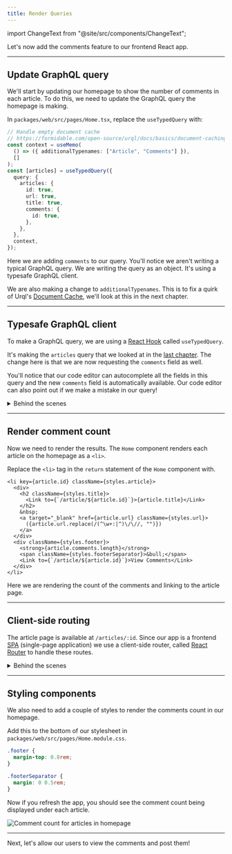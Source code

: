 ```yaml
---
title: Render Queries
---
```


import ChangeText from "@site/src/components/ChangeText";

Let's now add the comments feature to our frontend React app.

---

## Update GraphQL query

We'll start by updating our homepage to show the number of comments in each article. To do this, we need to update the GraphQL query the homepage is making.

<ChangeText>

In `packages/web/src/pages/Home.tsx`, replace the `useTypedQuery` with:

</ChangeText>

```ts {4,13-15} title="packages/web/src/pages/Home.tsx"
// Handle empty document cache
// https://formidable.com/open-source/urql/docs/basics/document-caching/#adding-typenames
const context = useMemo(
  () => ({ additionalTypenames: ["Article", "Comments"] }),
  []
);
const [articles] = useTypedQuery({
  query: {
    articles: {
      id: true,
      url: true,
      title: true,
      comments: {
        id: true,
      },
    },
  },
  context,
});
```

Here we are adding `comments` to our query. You'll notice we aren't writing a typical GraphQL query. We are writing the query as an object. It's using a typesafe GraphQL client.

We are also making a change to `additionalTypenames`. This is to fix a quirk of Urql's [Document Cache](https://formidable.com/open-source/urql/docs/basics/document-caching/#document-cache-gotchas), we'll look at this in the next chapter.

---

## Typesafe GraphQL client

To make a GraphQL query, we are using a [React Hook](https://reactjs.org/docs/hooks-overview.html) called `useTypedQuery`.

It's making the `articles` query that we looked at in the [last chapter](queries-and-mutations.md). The change here is that we are now requesting the `comments` field as well.

You'll notice that our code editor can autocomplete all the fields in this query and the new `comments` field is automatically available. Our code editor can also point out if we make a mistake in our query!

<details>
<summary>Behind the scenes</summary>

Let's look at how our typesafe frontend GraphQL client works behind the scenes.

SST uses [Urql](https://formidable.com/open-source/urql/), one of the most popular GraphQL clients. The `useTypedQuery` hook wraps around Urql's [`useQuery`](https://formidable.com/open-source/urql/docs/api/urql/) hook while using the types that [Genql](https://genql.vercel.app) generates based on our GraphQL schema.

The types are code-genned automatically. We looked at this process back in the [GraphQL API](graphql-api.md) chapter.

The `useTypedQuery` hook is imported from the `graphql/` directory in our app. This directory is mostly code-genned but is meant to be committed to Git.

```ts
import { useTypedQuery } from "@my-sst-app/graphql/urql";
```

The `useTypedQuery` hook needs an instance of our GraphQL client to make the queries. We define this in `packages/web/src/main.tsx`.

```ts title="packages/web/src/main.tsx"
const urql = new Client({
  url: import.meta.env.VITE_GRAPHQL_URL,
  exchanges: [cacheExchange, fetchExchange],
});
```

Where `VITE_GRAPHQL_URL` is an environment variable that's passed in through our stacks. We looked at this back in the [Project Structure](project-structure.md) chapter.

To ensure that the `useTypedQuery` hook is able to access our Urql client across our app, we wrap it around our app using the [React Context](https://reactjs.org/docs/context.html).

```tsx title="packages/web/src/main.tsx"
<React.StrictMode>
  <UrqlProvider value={urql}>
    <App />
  </UrqlProvider>
</React.StrictMode>
```

</details>

---

## Render comment count

Now we need to render the results. The `Home` component renders each article on the homepage as a `<li>`.

<ChangeText>

Replace the `<li>` tag in the `return` statement of the `Home` component with.

</ChangeText>

```tsx {11-15} title="packages/web/src/pages/Home.tsx"
<li key={article.id} className={styles.article}>
  <div>
    <h2 className={styles.title}>
      <Link to={`/article/${article.id}`}>{article.title}</Link>
    </h2>
    &nbsp;
    <a target="_blank" href={article.url} className={styles.url}>
      ({article.url.replace(/(^\w+:|^)\/\//, "")})
    </a>
  </div>
  <div className={styles.footer}>
    <strong>{article.comments.length}</strong>
    <span className={styles.footerSeparator}>&bull;</span>
    <Link to={`/article/${article.id}`}>View Comments</Link>
  </div>
</li>
```

Here we are rendering the count of the comments and linking to the article page.

---

## Client-side routing

The article page is available at `/articles/:id`. Since our app is a frontend [SPA](https://en.wikipedia.org/wiki/Single-page_application) (single-page application) we use a client-side router, called [React Router](https://reactrouter.com) to handle these routes.

<details>
<summary>Behind the scenes</summary>

Let's look at how our router is configured.

We currently have two pages in our application:

1. Homepage — `/`
2. Articles page — `/articles/:id`

We also need a route to handle _404_ pages. For now, we'll redirect everything that doesn't match — `*`, to the homepage.

All of this is configured on the app level in `packages/web/src/main.tsx`.

```tsx title="packages/web/src/main.tsx"
function App() {
  return (
    <BrowserRouter>
      <Routes>
        <Route path="/" element={<Home />} />
        <Route path="article/:id" element={<Article />} />
        <Route path="*" element={<Navigate to="/" />} />
      </Routes>
    </BrowserRouter>
  );
}
```

In our article page, we can grab the id of the article from the URL. We do this using the [`useParams`](https://v5.reactrouter.com/web/api/Hooks/useparams) React Router hook.

```ts file="packages/web/src/pages/Article.tsx"
import { useParams } from "react-router-dom";

export default function Article() {
  const { id = "" } = useParams();

  // ...
```

</details>

---

## Styling components

We also need to add a couple of styles to render the comments count in our homepage.

<ChangeText>

Add this to the bottom of our stylesheet in `packages/web/src/pages/Home.module.css`.

</ChangeText>

```css title="packages/web/src/pages/Home.module.css"
.footer {
  margin-top: 0.8rem;
}

.footerSeparator {
  margin: 0 0.5rem;
}
```

Now if you refresh the app, you should see the comment count being displayed under each article.

![Comment count for articles in homepage](/img/render-queries/comment-count-for-articles-in-homepage.png)

---

Next, let's allow our users to view the comments and post them!
